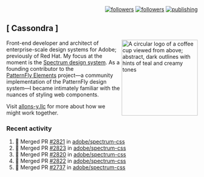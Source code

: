 <p align="right"><a rel="me" href="https://front-end.social/@castastrophe">
    <img alt="followers" title="Follow me on Mastodon" src="https://img.shields.io/mastodon/follow/109297102751309835?domain=https%3A%2F%2Ffront-end.social&label=Follow&logo=mastodon&logoColor=white&style=for-the-badge&labelColor=008080&color=006969"/></a>
  <a href="https://codepen.io/castastrophe/">
    <img alt="followers" title="Follow me on CodePen" src="https://img.shields.io/badge/23-1?color=640464&labelColor=7c007c&style=for-the-badge&logo=codepen&label=Follow"/></a>
<a href="https://castastrophe.medium.com/">
    <img alt="publishing" title="View articles on Medium" src="https://img.shields.io/badge/107-1?color=666&labelColor=444&label=subscribe&logo=medium&logoColor=white&style=for-the-badge"/></a>
</p>

## [&nbsp;Cassondra&nbsp;]

<img align="right" src="https://github-production-user-asset-6210df.s3.amazonaws.com/1840295/253016758-ba468774-1cd3-42c2-8f43-947b5eeb5edf.png" height="200" alt="A circular logo of a coffee cup viewed from above; abstract, dark outlines with hints of teal and creamy tones">

Front-end developer and architect of enterprise-scale design systems for Adobe; previously of Red Hat. My focus at the moment is the [Spectrum design system](https://github.com/adobe/spectrum-css). As a founding contributor to the [PatternFly&nbsp;Elements](https://github.com/patternfly/patternfly-elements) project&mdash;a community implementation of the PatternFly design system&mdash;I became intimately familiar with the nuances of styling web components.

Visit [allons-y.llc](http://allons-y.llc/) for more about how we might work together.

### Recent activity

<!--START_SECTION:activity-->
1. 🎉 Merged PR [#2821](https://github.com/adobe/spectrum-css/pull/2821) in [adobe/spectrum-css](https://github.com/adobe/spectrum-css)
2. 🎉 Merged PR [#2823](https://github.com/adobe/spectrum-css/pull/2823) in [adobe/spectrum-css](https://github.com/adobe/spectrum-css)
3. 🎉 Merged PR [#2820](https://github.com/adobe/spectrum-css/pull/2820) in [adobe/spectrum-css](https://github.com/adobe/spectrum-css)
4. 🎉 Merged PR [#2822](https://github.com/adobe/spectrum-css/pull/2822) in [adobe/spectrum-css](https://github.com/adobe/spectrum-css)
5. 🎉 Merged PR [#2737](https://github.com/adobe/spectrum-css/pull/2737) in [adobe/spectrum-css](https://github.com/adobe/spectrum-css)
<!--END_SECTION:activity-->
